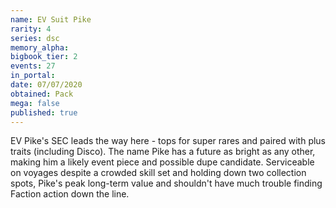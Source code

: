```yaml
---
name: EV Suit Pike
rarity: 4
series: dsc
memory_alpha:
bigbook_tier: 2
events: 27
in_portal:
date: 07/07/2020
obtained: Pack
mega: false
published: true
---
```


EV Pike's SEC leads the way here - tops for super rares and paired with plus traits (including Disco). The name Pike has a future as bright as any other, making him a likely event piece and possible dupe candidate. Serviceable on voyages despite a crowded skill set and holding down two collection spots, Pike's peak long-term value and shouldn't have much trouble finding Faction action down the line.
